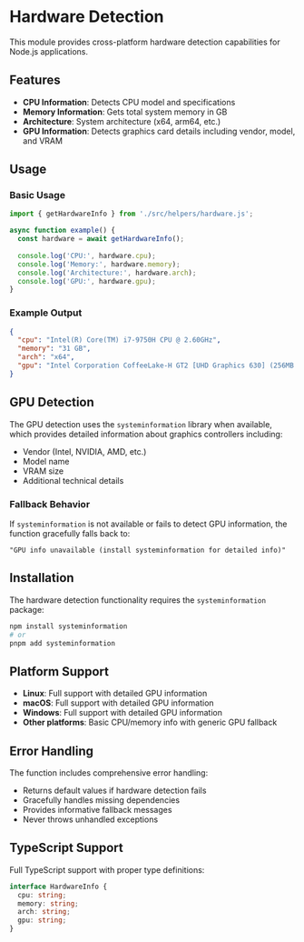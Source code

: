 # Hardware Detection

This module provides cross-platform hardware detection capabilities for Node.js applications.

## Features

- **CPU Information**: Detects CPU model and specifications
- **Memory Information**: Gets total system memory in GB
- **Architecture**: System architecture (x64, arm64, etc.)
- **GPU Information**: Detects graphics card details including vendor, model, and VRAM

## Usage

### Basic Usage

```typescript
import { getHardwareInfo } from './src/helpers/hardware.js';

async function example() {
  const hardware = await getHardwareInfo();
  
  console.log('CPU:', hardware.cpu);
  console.log('Memory:', hardware.memory);
  console.log('Architecture:', hardware.arch);
  console.log('GPU:', hardware.gpu);
}
```

### Example Output

```json
{
  "cpu": "Intel(R) Core(TM) i7-9750H CPU @ 2.60GHz",
  "memory": "31 GB",
  "arch": "x64",
  "gpu": "Intel Corporation CoffeeLake-H GT2 [UHD Graphics 630] (256MB VRAM)"
}
```

## GPU Detection

The GPU detection uses the `systeminformation` library when available, which provides detailed information about graphics controllers including:

- Vendor (Intel, NVIDIA, AMD, etc.)
- Model name
- VRAM size
- Additional technical details

### Fallback Behavior

If `systeminformation` is not available or fails to detect GPU information, the function gracefully falls back to:

```
"GPU info unavailable (install systeminformation for detailed info)"
```

## Installation

The hardware detection functionality requires the `systeminformation` package:

```bash
npm install systeminformation
# or
pnpm add systeminformation
```

## Platform Support

- **Linux**: Full support with detailed GPU information
- **macOS**: Full support with detailed GPU information  
- **Windows**: Full support with detailed GPU information
- **Other platforms**: Basic CPU/memory info with generic GPU fallback

## Error Handling

The function includes comprehensive error handling:

- Returns default values if hardware detection fails
- Gracefully handles missing dependencies
- Provides informative fallback messages
- Never throws unhandled exceptions

## TypeScript Support

Full TypeScript support with proper type definitions:

```typescript
interface HardwareInfo {
  cpu: string;
  memory: string;
  arch: string;
  gpu: string;
}
``` 